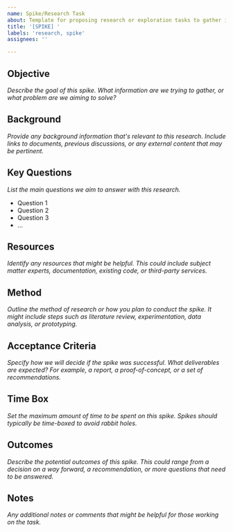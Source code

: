 ```yaml
---
name: Spike/Research Task
about: Template for proposing research or exploration tasks to gather information or solve a specific problem
title: '[SPIKE] '
labels: 'research, spike'
assignees: ''

---
```


## Objective
_Describe the goal of this spike. What information are we trying to gather, or what problem are we aiming to solve?_

## Background
_Provide any background information that's relevant to this research. Include links to documents, previous discussions, or any external content that may be pertinent._

## Key Questions
_List the main questions we aim to answer with this research._

- Question 1
- Question 2
- Question 3
- ...

## Resources
_Identify any resources that might be helpful. This could include subject matter experts, documentation, existing code, or third-party services._

## Method
_Outline the method of research or how you plan to conduct the spike. It might include steps such as literature review, experimentation, data analysis, or prototyping._

## Acceptance Criteria
_Specify how we will decide if the spike was successful. What deliverables are expected? For example, a report, a proof-of-concept, or a set of recommendations._

## Time Box
_Set the maximum amount of time to be spent on this spike. Spikes should typically be time-boxed to avoid rabbit holes._

## Outcomes
_Describe the potential outcomes of this spike. This could range from a decision on a way forward, a recommendation, or more questions that need to be answered._

## Notes
_Any additional notes or comments that might be helpful for those working on the task._

